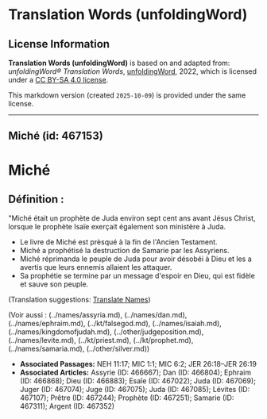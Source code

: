 # Translation Words (unfoldingWord)

## License Information

**Translation Words (unfoldingWord)** is based on and adapted from: _unfoldingWord® Translation Words_, [unfoldingWord](https://unfoldingword.org/utw), 2022, which is licensed under a [CC BY-SA 4.0 license](https://creativecommons.org/licenses/by-sa/4.0/legalcode.en).

This markdown version (created `2025-10-09`) is provided under the same license.



--------------------------------

## Miché (id: 467153)

Miché
=====

Définition :
------------

"Miché était un prophète de Juda environ sept cent ans avant Jésus Christ, lorsque le prophète Isaïe exerçait également son ministère à Juda.

* Le livre de Miché est prèsqué à la fin de l'Ancien Testament.
* Miché a prophétisé la destruction de Samarie par les Assyriens.
* Miché réprimanda le peuple de Juda pour avoir désobéi à Dieu et les a avertis que leurs ennemis allaient les attaquer.
* Sa prophétie se termine par un message d'espoir en Dieu, qui est fidèle et sauve son peuple.

(Translation suggestions: [Translate Names](rc://en/ta/man/translate/translate-names))

(Voir aussi : (../names/assyria.md), (../names/dan.md), (../names/ephraim.md), (../kt/falsegod.md), (../names/isaiah.md), (../names/kingdomofjudah.md), (../other/judgeposition.md), (../names/levite.md), (../kt/priest.md), (../kt/prophet.md), (../names/samaria.md), (../other/silver.md))

* **Associated Passages:** NEH 11:17; MIC 1:1; MIC 6:2; JER 26:18–JER 26:19
* **Associated Articles:** Assyrie (ID: 466667); Dan (ID: 466804); Ephraim (ID: 466868); Dieu (ID: 466883); Esaîe (ID: 467022); Juda (ID: 467069); Juger (ID: 467074); Juge (ID: 467075); Juda (ID: 467085); Lévites (ID: 467107); Prêtre (ID: 467244); Prophète (ID: 467251); Samarie (ID: 467311); Argent (ID: 467352)

